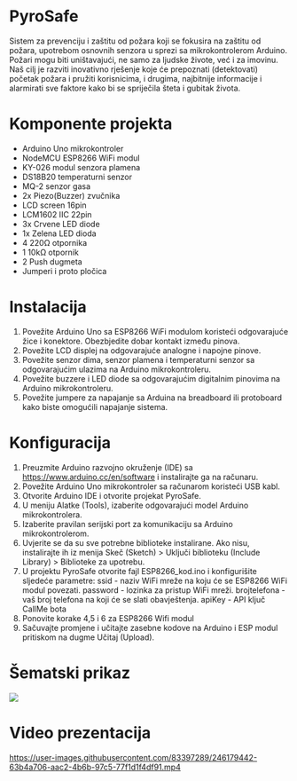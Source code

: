 # PyroSafe
Sistem za prevenciju i zaštitu od požara koji se fokusira na zaštitu od
požara, upotrebom osnovnih senzora u sprezi sa mikrokontrolerom Arduino. Požari
mogu biti uništavajući, ne samo za ljudske živote, već i za imovinu. Naš cilj je razviti
inovativno rješenje koje će prepoznati (detektovati) početak požara i pružiti korisnicima,
i drugima, najbitnije informacije i alarmirati sve faktore kako bi se spriječila šteta i
gubitak života.
# Komponente projekta
* Arduino Uno mikrokontroler
* NodeMCU ESP8266 WiFi modul
* KY-026 modul senzora plamena
* DS18B20 temperaturni senzor
* MQ-2 senzor gasa
* 2x Piezo(Buzzer) zvučnika 	
* LCD screen 	16pin
* LCM1602 IIC 	22pin
* 3x Crvene LED diode
* 1x Zelena LED dioda
* 4 220Ω otpornika
* 1 10kΩ otpornik
* 2 Push dugmeta
* Jumperi i proto pločica
# Instalacija

  1.  Povežite Arduino Uno sa ESP8266 WiFi modulom koristeći odgovarajuće žice i konektore. Obezbjedite dobar kontakt između pinova.
  2.  Povežite LCD displej na odgovarajuće analogne i napojne pinove.
  3.  Povežite senzor dima, senzor plamena i temperaturni senzor sa odgovarajućim ulazima na Arduino mikrokontroleru.
  4.  Povežite buzzere i LED diode sa odgovarajućim digitalnim pinovima na Arduino mikrokontroleru.
  5.  Povežite jumpere za napajanje sa Arduina na breadboard ili protoboard kako biste omogućili napajanje sistema.
# Konfiguracija

1.  Preuzmite Arduino razvojno okruženje (IDE) sa https://www.arduino.cc/en/software i instalirajte ga na računaru.
2.  Povežite Arduino Uno mikrokontroler sa računarom koristeći USB kabl.
3.  Otvorite Arduino IDE i otvorite projekat PyroSafe.
4.  U meniju Alatke (Tools), izaberite odgovarajući model Arduino mikrokontrolera.
5.  Izaberite pravilan serijski port za komunikaciju sa Arduino mikrokontrolerom.
6.  Uvjerite se da su sve potrebne biblioteke instalirane. Ako nisu, instalirajte ih iz menija Skeč (Sketch) > Uključi biblioteku (Include Library) > Biblioteke za upotrebu.
8.  U projektu PyroSafe otvorite fajl ESP8266_kod.ino i konfigurišite sljedeće parametre:
        ssid - naziv WiFi mreže na koju će se ESP8266 WiFi modul povezati.
        password - lozinka za pristup WiFi mreži.
        brojtelefona - vaš broj telefona na koji će se slati obavještenja.
        apiKey - API ključ CallMe bota
9. Ponovite korake 4,5 i 6 za ESP8266 Wifi modul
10. Sačuvajte promjene i učitajte zasebne kodove na Arduino i ESP modul pritiskom na dugme Učitaj (Upload).
# Šematski prikaz
<img src="https://i.imgur.com/RvxNfhi.png">

# Video prezentacija 

https://user-images.githubusercontent.com/83397289/246179442-63b4a706-aac2-4b6b-97c5-77f1d1f4df91.mp4

